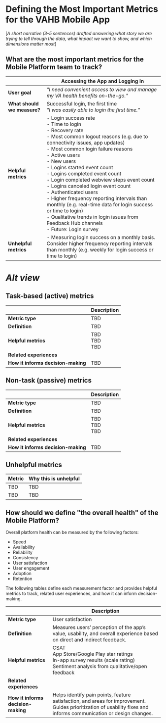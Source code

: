 # Defining the Most Important Metrics for the VAHB Mobile App

[*A short narrative (3–5 sentences) drafted answering what story we are trying to tell through the data, what impact we want to show, and which dimensions matter most*]

## What are the most important metrics for the Mobile Platform team to track?
 
|      | Accessing the App and Logging In |
|--------------------|-------------|
| **User goal**      | *"I need convenient access to view and manage my VA health benefits on-the-go."* |
| **What should we measure?** | Successful login, the first time<br> *"I was easily able to login the first time."* |
| **Helpful metrics**| - Login success rate<br> - Time to login<br> - Recovery rate<br>- Most common logout reasons (e.g. due to connectivity issues, app updates)<br>- Most common login failure reasons<br>- Active users<br>- New users<br>- Logins started event count<br>- Logins completed event count<br>- Login completed webview steps event count<br>- Logins canceled login event count<br>- Authenticated users<br>- Higher frequency reporting intervals than monthly (e.g. real-time data for login success or time to login)<br>- Qualitative trends in login issues from Feedback Hub channels<br>- Future: Login survey |
| **Unhelpful metrics** | - Measuring login success on a monthly basis. Consider higher frequency reporting intervals than monthly (e.g. weekly for login success or time to login) |

# *Alt view*

## Task-based (active) metrics
|  | **Description** |
|--------------|-------------|
| **Metric type** | TBD |
| **Definition** | TBD |
| **Helpful metrics** | TBD<br>TBD<br>TBD<br> |
| **Related experiences** |  |
| **How it informs decision-making** | TBD |

## Non-task (passive) metrics
|  | **Description** |
|--------------|-------------|
| **Metric type** | TBD |
| **Definition** | TBD |
| **Helpful metrics** | TBD<br>TBD<br>TBD<br> |
| **Related experiences** |  |
| **How it informs decision-making** | TBD |

## Unhelpful metrics
| **Metric**  | **Why this is unhelpful**  |
|--------------|-------------|
| TBD | TBD |
| TBD | TBD |


## How should we define "the overall health" of the Mobile Platform? 
Overall platform health can be measured by the following factors:
- Speed
- Availability
- Reliability
- Consistency
- User satisfaction 
- User engagement
- Adoption
- Retention

The following tables define each measurement factor and provides helpful metrics to track, related user experiences, and how it can inform decision-making.

|  | **Description** |
|--------------|-------------|
| **Metric type** | User satisfaction |
| **Definition** | Measures users’ perception of the app’s value, usability, and overall experience based on direct and indirect feedback. |
| **Helpful metrics** | CSAT<br>App Store/Google Play star ratings<br>In-app survey results (scale rating)<br>Sentiment analysis from qualitative/open feedback |
| **Related experiences** |  |
| **How it informs decision-making** | Helps identify pain points, feature satisfaction, and areas for improvement. Guides prioritization of usability fixes and informs communication or design changes. |
